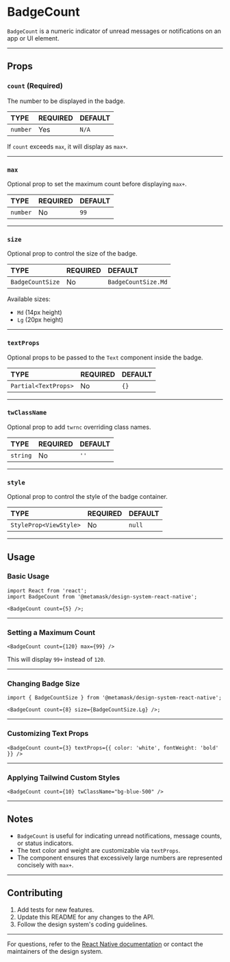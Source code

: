 # BadgeCount

`BadgeCount` is a numeric indicator of unread messages or notifications on an app or UI element.

---

## Props

### `count` (Required)

The number to be displayed in the badge.

| TYPE     | REQUIRED | DEFAULT |
| :------- | :------- | :------ |
| `number` | Yes      | `N/A`   |

If `count` exceeds `max`, it will display as `max+`.

---

### `max`

Optional prop to set the maximum count before displaying `max+`.

| TYPE     | REQUIRED | DEFAULT |
| :------- | :------- | :------ |
| `number` | No       | `99`    |

---

### `size`

Optional prop to control the size of the badge.

| TYPE             | REQUIRED | DEFAULT             |
| :--------------- | :------- | :------------------ |
| `BadgeCountSize` | No       | `BadgeCountSize.Md` |

Available sizes:

- `Md` (14px height)
- `Lg` (20px height)

---

### `textProps`

Optional props to be passed to the `Text` component inside the badge.

| TYPE                 | REQUIRED | DEFAULT |
| :------------------- | :------- | :------ |
| `Partial<TextProps>` | No       | `{}`    |

---

### `twClassName`

Optional prop to add `twrnc` overriding class names.

| TYPE     | REQUIRED | DEFAULT |
| :------- | :------- | :------ |
| `string` | No       | `''`    |

---

### `style`

Optional prop to control the style of the badge container.

| TYPE                   | REQUIRED | DEFAULT |
| :--------------------- | :------- | :------ |
| `StyleProp<ViewStyle>` | No       | `null`  |

---

## Usage

### Basic Usage

```tsx
import React from 'react';
import BadgeCount from '@metamask/design-system-react-native';

<BadgeCount count={5} />;
```

---

### Setting a Maximum Count

```tsx
<BadgeCount count={120} max={99} />
```

This will display `99+` instead of `120`.

---

### Changing Badge Size

```tsx
import { BadgeCountSize } from '@metamask/design-system-react-native';

<BadgeCount count={8} size={BadgeCountSize.Lg} />;
```

---

### Customizing Text Props

```tsx
<BadgeCount count={3} textProps={{ color: 'white', fontWeight: 'bold' }} />
```

---

### Applying Tailwind Custom Styles

```tsx
<BadgeCount count={10} twClassName="bg-blue-500" />
```

---

## Notes

- `BadgeCount` is useful for indicating unread notifications, message counts, or status indicators.
- The text color and weight are customizable via `textProps`.
- The component ensures that excessively large numbers are represented concisely with `max+`.

---

## Contributing

1. Add tests for new features.
2. Update this README for any changes to the API.
3. Follow the design system's coding guidelines.

---

For questions, refer to the [React Native documentation](https://reactnative.dev/docs) or contact the maintainers of the design system.
